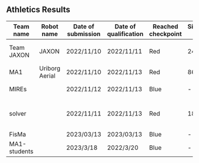 ## Athletics Results

|  Team name       | Robot name     | Date of submission | Date of qualification | Reached checkpoint| Simulation time   | Realtime-factor| Comment                   | Materials |
| ----             | ----           | ----               | ----                  | ----              | ----              | ----           | ----                      | ----      |
|  Team JAXON      | JAXON          | 2022/11/10         | 2022/11/11            | Red               | 241"013           |           2.9  | original item added       | [log](https://drive.google.com/file/d/1lVtNZdYc88D19GgG3fhgV6UQwmw5oVnM/view?usp=sharing) [video](https://drive.google.com/file/d/1C0XwWI1Ab3dPDHdgisQ-4ZbivH3uxb8X/view?usp=sharing) [slides](https://drive.google.com/file/d/1_dqtEHSgPWqNMzS0HbLpaINGtzdR1XAC/view?usp=sharing)|
|  MA1             | Uriborg Aerial | 2022/11/10         | 2022/11/13            | Red               | 86"642            |         1.00697 |                           | [log](https://drive.google.com/file/d/18T4XcosvO4h_R-7PTV9SDJN2x_CCs1E_/view?usp=sharing) [video](https://drive.google.com/file/d/1gtLrhK7hPv3LL_lfF6UlMPruwKYwd9I6/view?usp=sharing) [slides](https://drive.google.com/file/d/1XOLZPa6zfnH8tDQeXPnHZvNhIPbTukdP/view?usp=sharing)|
|  MIREs           |                | 2022/11/12         | 2022/11/13            | Blue              | -                 |         2.5441 |                           | [log](https://drive.google.com/file/d/1rH2jFZs4NQ1uyZrjkNnpnQU9ArttPVXA/view?usp=sharing) [video](https://drive.google.com/file/d/1Tr1tnBGwUAnwxJWBoYl07Nr6tikaEqfR/view?usp=sharing) [slides](https://docs.google.com/presentation/d/1-uOlndGNSihbvXick2RjbAF6swmYyrbV/edit?usp=sharing&ouid=117864653496139825824&rtpof=true&sd=true)                |
|  solver          |                | 2022/11/11         | 2022/11/13            | Red               | 18"822            |                | started from green area   | [log](https://drive.google.com/drive/folders/1JPTOMKgiNGlfMkhuYpAgqfICxNxsNkut?usp=sharing) [video](https://drive.google.com/file/d/1BUYYWKc_gPVjaiusOyI1F3LRqjmP2IkZ/view?usp=sharing)  [slides](https://docs.google.com/presentation/d/1k6fXFb39c9gT7BsLzR7ggIPgGMgA-3zk/edit?usp=sharing&ouid=117864653496139825824&rtpof=true&sd=true)                 |
| FisMa            |                | 2023/03/13         |  2023/03/13           | Blue              | -                |               - |     | [slides](https://drive.google.com/file/d/1e3egbX6Qht-kD5MoTAfIrvJbiSoWahUi/view?usp=sharing)|
|  MA1-students    |                | 2023/3/18          | 2022/3/20             |  Blue             |  -                |         1.0001 |                           |[log](https://drive.google.com/file/d/1MZHq1H7PXCdLC3zuz1cxEGpOcH03sROf/view?usp=sharing) |
